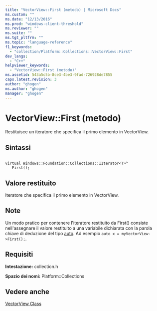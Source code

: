 ```yaml
---
title: "VectorView::First (metodo) | Microsoft Docs"
ms.custom: ""
ms.date: "12/13/2016"
ms.prod: "windows-client-threshold"
ms.reviewer: ""
ms.suite: ""
ms.tgt_pltfrm: ""
ms.topic: "language-reference"
f1_keywords: 
  - "collection/Platform::Collections::VectorView::First"
dev_langs: 
  - "C++"
helpviewer_keywords: 
  - "VectorView::First (metodo)"
ms.assetid: 543a5c5b-8ce3-4be3-9fad-726928de7855
caps.latest.revision: 3
author: "ghogen"
ms.author: "ghogen"
manager: "ghogen"
---
```

# VectorView::First (metodo)
Restituisce un iteratore che specifica il primo elemento in VectorView.  
  
## Sintassi  
  
```  
  
virtual Windows::Foundation::Collections::IIterator<T>^   
   First();  
```  
  
## Valore restituito  
 Iteratore che specifica il primo elemento in VectorView.  
  
## Note  
 Un modo pratico per contenere l'iteratore restituito da First\(\) consiste nell'assegnare il valore restituito a una variabile dichiarata con la parola chiave di deduzione del tipo [auto](~/cpp/auto-cpp.md). Ad esempio `auto x = myVectorView->First();`.  
  
## Requisiti  
 **Intestazione:** collection.h  
  
 **Spazio dei nomi:** Platform::Collections  
  
## Vedere anche  
 [VectorView Class](http://msdn.microsoft.com/it-it/79697692-ae58-40e0-958f-cf1be6347994)
